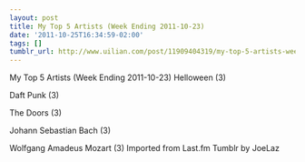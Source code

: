 ```yaml
---
layout: post
title: My Top 5 Artists (Week Ending 2011-10-23)
date: '2011-10-25T16:34:59-02:00'
tags: []
tumblr_url: http://www.uilian.com/post/11909404319/my-top-5-artists-week-ending-2011-10-23
---
```

My Top 5 Artists (Week Ending 2011-10-23)
Helloween (3) 

Daft Punk (3) 

The Doors (3) 

Johann Sebastian Bach (3) 

Wolfgang Amadeus Mozart (3) 
Imported from Last.fm Tumblr by JoeLaz

